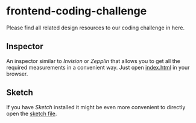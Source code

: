 # frontend-coding-challenge

Please find all related design resources to our coding challenge in here.

## Inspector

An inspector similar to _Invision_ or _Zepplin_ that allows you to get all the required measurements in a convenient way. Just open [index.html](/inspector/index.html) in your browser.

## Sketch

If you have _Sketch_ installed it might be even more convenient to directly open the [sketch file](/sketch/Challenge.sketch).
